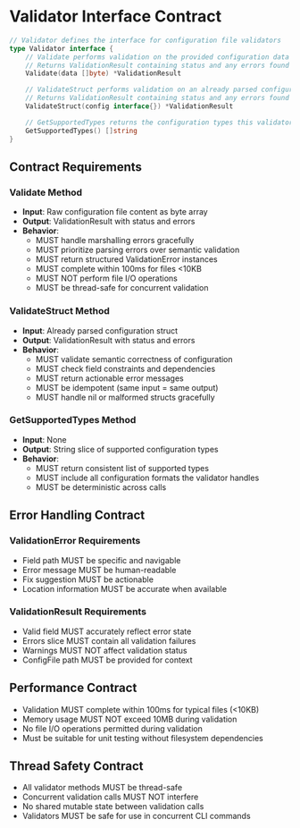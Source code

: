 # Validator Interface Contract

```go
// Validator defines the interface for configuration file validators
type Validator interface {
    // Validate performs validation on the provided configuration data
    // Returns ValidationResult containing status and any errors found
    Validate(data []byte) *ValidationResult

    // ValidateStruct performs validation on an already parsed configuration struct
    // Returns ValidationResult containing status and any errors found
    ValidateStruct(config interface{}) *ValidationResult

    // GetSupportedTypes returns the configuration types this validator supports
    GetSupportedTypes() []string
}
```

## Contract Requirements

### Validate Method

- **Input**: Raw configuration file content as byte array
- **Output**: ValidationResult with status and errors
- **Behavior**:
  - MUST handle marshalling errors gracefully
  - MUST prioritize parsing errors over semantic validation
  - MUST return structured ValidationError instances
  - MUST complete within 100ms for files <10KB
  - MUST NOT perform file I/O operations
  - MUST be thread-safe for concurrent validation

### ValidateStruct Method

- **Input**: Already parsed configuration struct
- **Output**: ValidationResult with status and errors
- **Behavior**:
  - MUST validate semantic correctness of configuration
  - MUST check field constraints and dependencies
  - MUST return actionable error messages
  - MUST be idempotent (same input = same output)
  - MUST handle nil or malformed structs gracefully

### GetSupportedTypes Method

- **Input**: None
- **Output**: String slice of supported configuration types
- **Behavior**:
  - MUST return consistent list of supported types
  - MUST include all configuration formats the validator handles
  - MUST be deterministic across calls

## Error Handling Contract

### ValidationError Requirements

- Field path MUST be specific and navigable
- Error message MUST be human-readable
- Fix suggestion MUST be actionable
- Location information MUST be accurate when available

### ValidationResult Requirements

- Valid field MUST accurately reflect error state
- Errors slice MUST contain all validation failures
- Warnings MUST NOT affect validation status
- ConfigFile path MUST be provided for context

## Performance Contract

- Validation MUST complete within 100ms for typical files (<10KB)
- Memory usage MUST NOT exceed 10MB during validation
- No file I/O operations permitted during validation
- Must be suitable for unit testing without filesystem dependencies

## Thread Safety Contract

- All validator methods MUST be thread-safe
- Concurrent validation calls MUST NOT interfere
- No shared mutable state between validation calls
- Validators MUST be safe for use in concurrent CLI commands
